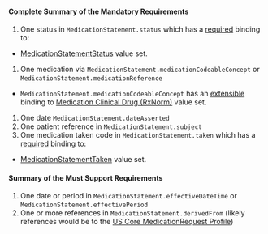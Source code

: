 #### Complete Summary of the Mandatory Requirements


1.  One status in `MedicationStatement.status` which has a [required](http://hl7.org/fhir/STU3/terminologies.html#required) binding to:
-   [MedicationStatementStatus] value set.
1.  One medication via `MedicationStatement.medicationCodeableConcept` or `MedicationStatement.medicationReference`   
-  `MedicationStatement.medicationCodeableConcept` has an [extensible](http://hl7.org/fhir/STU3/terminologies.html#extensible) binding to [Medication Clinical Drug (RxNorm)] value set.
1.  One date `MedicationStatement.dateAsserted`
1.  One patient reference in `MedicationStatement.subject`
1.  One medication taken code in `MedicationStatement.taken` which has a [required](http://hl7.org/fhir/STU3/terminologies.html#required) binding to:
-   [MedicationStatementTaken] value set.

#### Summary of the Must Support Requirements

1.  One date or period in `MedicationStatement.effectiveDateTime` or `MedicationStatement.effectivePeriod`
1.  One or more references in `MedicationStatement.derivedFrom` (likely references would be to the [US Core MedicationRequest Profile](StructureDefinition-us-core-medicationrequest.html))

  [Medication Clinical Drug (RxNorm)]: ValueSet-us-core-medication-codes.html
  [MedicationStatusStatus]: http://hl7.org/fhir/STU3/valueset-medication-request-status.html

[MedicationStatementStatus]: http://hl7.org/fhir/STU3/valueset-medication-statement-status.html
[MedicationStatementTaken]: http://hl7.org/fhir/STU3/valueset-medication-statement-taken.html
